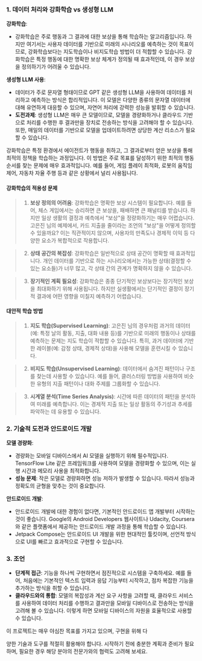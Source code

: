 ### 1. 데이터 처리와 강화학습 vs 생성형 LLM

**강화학습**: 
- 강화학습은 주로 행동과 그 결과에 대한 보상을 통해 학습하는 알고리즘입니다. 하지만 여기서는 사용자 데이터를 기반으로 미래의 시나리오를 예측하는 것이 목표이므로, 강화학습보다는 지도학습이나 비지도학습 방법이 더 적합할 수 있습니다. 강화학습은 특정 행동에 대한 명확한 보상 체계가 정의될 때 효과적인데, 이 경우 보상을 정의하기가 어려울 수 있습니다.

**생성형 LLM 사용**:
- 데이터가 주로 문자열 형태이므로 GPT 같은 생성형 LLM을 사용하여 데이터를 처리하고 예측하는 방식은 합리적입니다. 이 모델은 다양한 종류의 문자열 데이터에 대해 유연하게 대응할 수 있으며, 자연어 처리에 강력한 성능을 발휘할 수 있습니다.
- **도전과제**: 생성형 LLM은 매우 큰 모델이므로, 모델을 경량화하거나 클라우드 기반으로 처리를 수행한 후 결과만을 장치로 전송하는 방식을 고려해야 할 수 있습니다. 또한, 매일의 데이터를 기반으로 모델을 업데이트하려면 상당한 계산 리소스가 필요할 수 있습니다.


강화학습은 특정 환경에서 에이전트가 행동을 취하고, 그 결과로부터 얻은 보상을 통해 최적의 정책을 학습하는 과정입니다. 이 방법은 주로 목표를 달성하기 위한 최적의 행동 순서를 찾는 문제에 매우 효과적입니다. 예를 들어, 게임 플레이 최적화, 로봇의 움직임 제어, 자동차 자율 주행 등과 같은 상황에서 널리 사용됩니다.

#### 강화학습의 적용성 문제

> 1. **보상 정의의 어려움**: 강화학습은 명확한 보상 시스템이 필요합니다. 예를 들어, 체스 게임에서는 승리하면 큰 보상을, 패배하면 큰 패널티를 받습니다. 하지만 일상 생활의 결정과 예측에서 "보상"을 정량화하기는 매우 어렵습니다. 고은진 님의 예제에서, 카드 지출을 줄이라는 조언의 "보상"을 어떻게 정의할 수 있을까요? 이는 직관적이지 않으며, 사용자의 만족도나 경제적 이익 등 다양한 요소가 복합적으로 작용합니다.

> 2. **상태 공간의 복잡성**: 강화학습은 일반적으로 상태 공간이 명확할 때 효과적입니다. 개인 데이터를 기반으로 하는 시나리오에서는 가능한 상태(결정할 수 있는 요소들)가 너무 많고, 각 상태 간의 관계가 명확하지 않을 수 있습니다. 

> 3. **장기적인 계획 필요성**: 강화학습은 종종 단기적인 보상보다는 장기적인 보상을 최대화하기 위해 사용됩니다. 하지만 실생활에서는 단기적인 결정이 장기적 결과에 어떤 영향을 미칠지 예측하기 어렵습니다.

#### 대안적 학습 방법

> 1. **지도 학습(Supervised Learning)**: 고은진 님의 경우처럼 과거의 데이터(예: 특정 날의 활동, 지출, 대화 내용 등)를 기반으로 미래의 행동이나 상태를 예측하는 문제는 지도 학습이 적합할 수 있습니다. 특히, 과거 데이터에 기반한 레이블(예: 감정 상태, 경제적 상태)을 사용해 모델을 훈련시킬 수 있습니다.

> 2. **비지도 학습(Unsupervised Learning)**: 데이터에서 숨겨진 패턴이나 구조를 찾는데 사용할 수 있습니다. 예를 들어, 클러스터링 방법을 사용하여 비슷한 유형의 지출 패턴이나 대화 주제를 그룹화할 수 있습니다.

> 3. **시계열 분석(Time Series Analysis)**: 시간에 따른 데이터의 패턴을 분석하여 미래를 예측합니다. 이는 경제적 지출 또는 일상 활동의 주기성과 추세를 파악하는 데 유용할 수 있습니다.



### 2. 기술적 도전과 안드로이드 개발

**모델 경량화**:
- 경량화는 모바일 디바이스에서 AI 모델을 실행하기 위해 필수적입니다. TensorFlow Lite 같은 프레임워크를 사용하여 모델을 경량화할 수 있으며, 이는 실행 시간과 메모리 사용을 최적화합니다.
- **성능 문제**: 작은 모델로 경량화하면 성능 저하가 발생할 수 있습니다. 따라서 성능과 정확도의 균형을 맞추는 것이 중요합니다.

**안드로이드 개발**:
- 안드로이드 개발에 대한 경험이 없다면, 기본적인 안드로이드 앱 개발부터 시작하는 것이 좋습니다. Google의 Android Developers 웹사이트나 Udacity, Coursera와 같은 플랫폼에서 제공하는 안드로이드 개발 과정을 통해 학습할 수 있습니다.
- Jetpack Compose는 안드로이드 UI 개발을 위한 현대적인 툴킷이며, 선언적 방식으로 UI를 빠르고 효과적으로 구현할 수 있습니다.

### 3. 조언

- **단계적 접근**: 기능을 하나씩 구현하면서 점진적으로 시스템을 구축하세요. 예를 들어, 처음에는 기본적인 텍스트 입력과 응답 기능부터 시작하고, 점차 복잡한 기능을 추가하는 방식을 취할 수 있습니다.
- **클라우드와의 통합**: 모델의 복잡성과 계산 요구 사항을 고려할 때, 클라우드 서비스를 사용하여 데이터 처리를 수행하고 결과만을 모바일 디바이스로 전송하는 방식을 고려해 볼 수 있습니다. 이렇게 하면 모바일 디바이스의 자원을 효율적으로 사용할 수 있습니다.

이 프로젝트는 매우 야심찬 목표를 가지고 있으며, 구현을 위해 다

양한 기술과 도구를 적절히 활용해야 합니다. 시작하기 전에 충분한 계획과 준비가 필요하며, 필요한 경우 해당 분야의 전문가와의 협력도 고려해 보세요. 

